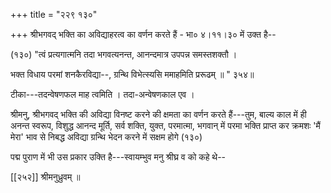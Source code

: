 +++
title = "२२९ १३०"

+++
श्रीभगवद् भक्ति का अविद्याहरत्व का वर्णन करते हैं - भा० ४।११।३० में उक्त है-- 

(१३०) "त्वं प्रत्यगात्मनि तदा भगवत्यनन्त, आनन्दमात्र उपपन्न समस्तशक्तौ । 


भक्त विधाय परमां शनकैरविद्या--, ग्रन्थि विभेत्स्यसि ममाहमिति प्ररूढम् ॥ " ३५४॥ 

टीका---तदन्वेषणफल माह त्वमिति । तदा-अन्वेषणकाल एव । 

श्रीमनु, श्रीभगवद् भक्ति की अविद्या विनष्ट करने की क्षमता का वर्णन करते हैं---तुम, बाल्य काल में ही अनन्त स्वरूप, विशुद्ध आनन्द मूर्ति, सर्व शक्ति, युक्त, परमात्मा, भगवान् में परमा भक्ति प्राप्त कर क्रमशः 'मैं मेरा' भाव से निबद्ध अविद्या ग्रन्थि भेदन करने में सक्षम होगे (१३०) 

पद्म पुराण में भी उस प्रकार उक्ति है---स्वायम्भुव मनु श्रीघ्र व को कहे थे-- 

[[२५२]] श्रीमनुध्रुवम् ॥ 



